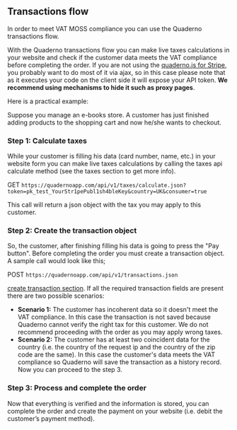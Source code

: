 ## Transactions flow

In order to meet VAT MOSS compliance you can use the Quaderno transactions flow.

With the Quaderno transactions flow you can make live taxes calculations in your website and check if the customer data meets the VAT compliance before completing the order. 
If you are not using the [quaderno.js for Stripe](https://github.com/quaderno/quaderno.js), you probably want to do most of it via ajax, so in this case please note that as it executes your code on the client side it will expose your API token. **We recommend using mechanisms to hide it such as proxy pages**.

Here is a practical example: 

Suppose you manage an e-books store. A customer has just finished adding products to the shopping cart and now he/she wants to checkout.

### Step 1: Calculate taxes
While your customer is filling his data (card number, name, etc.) in your website form you can make live taxes calculations by calling the taxes api calculate method (see the taxes section to get more info). 

GET `https://quadernoapp.com/api/v1/taxes/calculate.json?token=pk_test_YourStr1pePubl1sh4bleKey&country=UK&consumer=true`

This call will return a json object with the tax you may apply to this customer.

### Step 2: Create the transaction object
So, the customer, after finishing filling his data is going to press the "Pay button".
Before completing the order you must create a transaction object. A sample call would look like this;

POST `https://quadernoapp.com/api/v1/transactions.json`

 [create transaction section](https://github.com/quaderno/quaderno-api/blob/master/sections/transactions.md#create-transactions). If all the required transaction fields are present there are two possible scenarios:

* **Scenario 1:** The customer has incoherent data so it doesn't meet the VAT compliance. In this case the transaction is not saved because Quaderno cannot verify the right tax for this customer. We do not recommend proceeding with the order as you may apply wrong taxes.
* **Scenario 2:** The customer has at least two coincident data for the country (i.e. the country of the request ip  and the country of the zip code are the same). In this case the customer's data meets the VAT compliance so Quaderno will save the transaction as a history record. Now you can proceed to the step 3.

### Step 3: Process and complete the order
Now that everything is verified and the information is stored, you can complete the order and create the payment on your website (i.e. debit the customer’s payment method).
